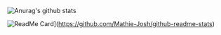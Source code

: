 ![Anurag's github stats](https://github-readme-stats.vercel.app/api?username=Mathie-Josh&show_icons=true&theme=radical)

![ReadMe Card](https://github-readme-stats.vercel.app/api/pin/?username=Mathie-Josh&repo=github-readme-stats)](https://github.com/Mathie-Josh/github-readme-stats)
